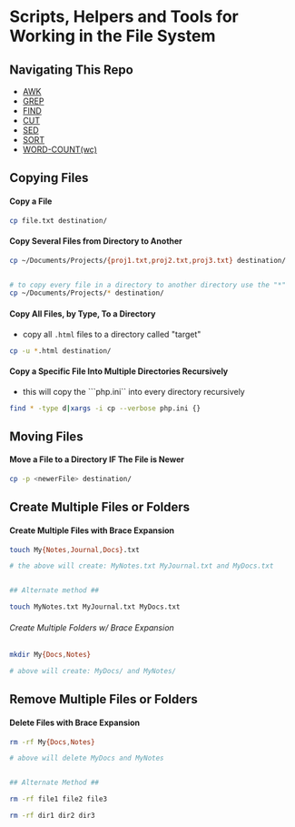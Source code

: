 # Scripts, Helpers and Tools for Working in the File System

## Navigating This Repo
- [AWK](https://github.com/EstenGrove/Bash-Snippets/tree/master/FileSystem/AWK)
- [GREP](https://github.com/EstenGrove/Bash-Snippets/tree/master/FileSystem/GREP)
- [FIND](https://github.com/EstenGrove/Bash-Snippets/tree/master/FileSystem/FIND)
- [CUT](https://github.com/EstenGrove/Bash-Snippets/tree/master/FileSystem/CUT)
- [SED](https://github.com/EstenGrove/Bash-Snippets/tree/master/FileSystem/SED)
- [SORT](https://github.com/EstenGrove/Bash-Snippets/tree/master/FileSystem/SORT)
- [WORD-COUNT(wc)](https://github.com/EstenGrove/Bash-Snippets/tree/master/FileSystem/WORD-COUNT(wc))

## Copying Files

#### Copy a File
```bash
cp file.txt destination/
```

#### Copy Several Files from Directory to Another
```bash
cp ~/Documents/Projects/{proj1.txt,proj2.txt,proj3.txt} destination/


# to copy every file in a directory to another directory use the "*"
cp ~/Documents/Projects/* destination/
```

#### Copy All Files, by Type, To a Directory
- copy all ```.html``` files to a directory called "target"
```bash
cp -u *.html destination/
```

#### Copy a Specific File Into Multiple Directories Recursively
- this will copy the ```php.ini`` into every directory recursively
```bash
find * -type d|xargs -i cp --verbose php.ini {}
```

## Moving Files

#### Move a File to a Directory __IF__ The File is Newer
```bash
cp -p <newerFile> destination/
```

## Create Multiple Files or Folders

#### Create Multiple Files with Brace Expansion
```bash
touch My{Notes,Journal,Docs}.txt

# the above will create: MyNotes.txt MyJournal.txt and MyDocs.txt


## Alternate method ##

touch MyNotes.txt MyJournal.txt MyDocs.txt
```

###### Create Multiple Folders w/ Brace Expansion
```bash
mkdir My{Docs,Notes}

# above will create: MyDocs/ and MyNotes/
```

## Remove Multiple Files or Folders

#### Delete Files with Brace Expansion
```bash
rm -rf My{Docs,Notes}

# above will delete MyDocs and MyNotes


## Alternate Method ##

rm -rf file1 file2 file3

rm -rf dir1 dir2 dir3
```
